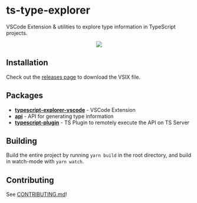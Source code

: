# ts-type-explorer

VSCode Extension & utilities to explore type information in TypeScript projects.

<p align="center">
<img src="https://user-images.githubusercontent.com/16108792/198750577-f9430cc3-ff13-43dc-a027-da8041a38337.gif" />
</p>

## Installation

Check out the [releases page][releases] to download the VSIX file.

## Packages

-   [**typescript-explorer-vscode**](packages/typescript-explorer-vscode) - VSCode Extension
-   [**api**](packages/api) - API for generating type information
-   [**typescript-plugin**](packages/typescript-plugin) - TS Plugin to remotely execute the API on TS Server

## Building

Build the entire project by running `yarn build` in the root directory, and build in watch-mode with `yarn watch`.

## Contributing

See [CONTRIBUTING.md](CONTRIBUTING.md)!

[releases]: https://github.com/mxsdev/ts-type-explorer/releases
